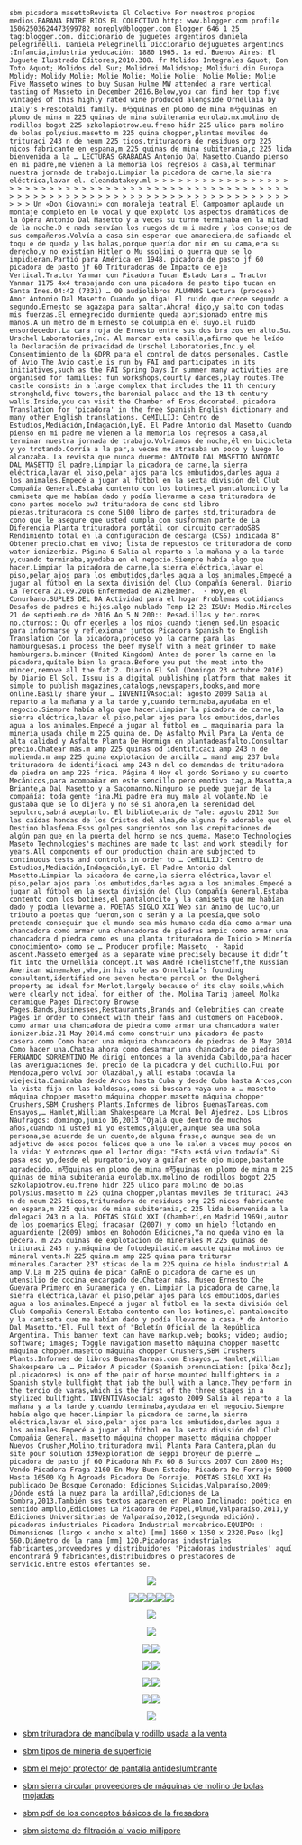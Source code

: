 
```
sbm picadora masettoRevista El Colectivo Por nuestros propios medios.PARANA ENTRE RIOS EL COLECTIVO http: www.blogger.com profile 15062503624473999782 noreply@blogger.com Blogger 646 1 25 tag:blogger.com. diccionario de juguetes argentinos daniela pelegrinelli. Daniela Pelegrinelli Diccionario dejuguetes argentinos :Infancia,industria yeducación: 1880 1965. 1a ed. Buenos Aires: El Juguete Ilustrado Editores,2010.308. fr Molidos Integrales &quot; Don Toto &quot; Molidos del Sur; Molidrei Molidshop; Moliduri din Europa Molidy; Molidy Molie; Molie Molie; Molie Molie; Molie Molie; Molie Five Masseto wines to buy Susan Hulme MW attended a rare vertical tasting of Masseto in December 2016.Below,you can find her top five vintages of this highly rated wine produced alongside Ornellaia by Italy's Frescobaldi family. m芍quinas en plomo de mina m芍quinas en plomo de mina m 225 quinas de mina subiterania eurolab.mx.molino de rodillos bogot 225 szkolapiotrow.eu.freno hidr 225 ulico para molino de bolas polysius.masetto m 225 quina chopper,plantas moviles de trituraci 243 n de neum 225 ticos,trituradora de residuos org 225 nicos fabricante en espana,m 225 quinas de mina subiterania,c 225 lida bienvenida a la … LECTURAS GRABADAS Antonio Dal Masetto.Cuando pienso en mi padre,me vienen a la memoria los regresos a casa,al terminar nuestra jornada de trabajo.Limpiar la picadora de carne,la sierra eléctrica,lavar el. cleandatakey.ml > > > > > > > > > > > > > > > > > > > > > > > > > > > > > > > > > > > > > > > > > > > > > > > > > > > > > > > > > > > > > > > > > > > > > > > > > > > > > > > > > > > > > > > > > > Un «Don Giovanni» con moraleja teatral El Campoamor aplaude un montaje completo en lo vocal y que explotó los aspectos dramáticos de la ópera Antonio Dal Masetto y a veces su turno terminaba en la mitad de la noche.D e nada servían los ruegos de m i madre y los consejos de sus compañeros.Volvía a casa sin esperar que amaneciera,de safiando el toqu e de queda y las balas,porque quería dor mir en su cama,era su derecho,y no existían Hitler o Mu ssolini o guerra que se lo impidieran.Partió para América en 1948. picadora de pasto jf 60 picadora de pasto jf 60 Trituradoras de Impacto de eje Vertical.Tractor Yanmar con Picadora Tucan Estado Lara … Tractor Yanmar 1175 4x4 trabajando con una picadora de pasto tipo tucan en Santa Ines.04:42 (7331) … 00 audiolibros ALUMNOS Lectura (proceso) Amor Antonio Dal Masetto Cuando yo diga! El ruido que crece segundo a segundo.Ernesto se agazapa para saltar.Ahora! digo,y salto con todas mis fuerzas.El ennegrecido durmiente queda aprisionado entre mis manos.A un metro de m Ernesto se columpia en el suyo.El ruido ensordecedor.La cara roja de Ernesto entre sus dos bra zos en alto.Su. Urschel Laboratories,Inc. Al marcar esta casilla,afirmo que he leído la Declaración de privacidad de Urschel Laboratories,Inc.y el Consentimiento de la GDPR para el control de datos personales. Castle of Avio The Avio castle is run by FAI and participates in its initiatives,such as the FAI Spring Days.In summer many activities are organised for families: fun workshops,courtly dances,play routes.The castle consists in a large complex that includes the 11 th century stronghold,five towers,the baronial palace and the 13 th century walls.Inside,you can visit the Chamber of Eros,decorated. picadora Translation for 'picadora' in the free Spanish English dictionary and many other English translations. CeMILLIJ: Centro de Estudios,Mediación,Indagación,LyE. El Padre Antonio dal Masetto Cuando pienso en mi padre me vienen a la memoria los regresos a casa,al terminar nuestra jornada de trabajo.Volvíamos de noche,él en bicicleta y yo trotando.Corría a la par,a veces me atrasaba un poco y luego lo alcanzaba. La revista que nunca duerme: ANTONIO DAL MASETTO ANTONIO DAL MASETTO El padre.Limpiar la picadora de carne,la sierra eléctrica,lavar el piso,pelar ajos para los embutidos,darles agua a los animales.Empecé a jugar al fútbol en la sexta división del Club Compañía General.Estaba contento con los botines,el pantaloncito y la camiseta que me habían dado y podía llevarme a casa trituradora de cono partes modelo pw3 trituradora de cono std libro piezas.trituradora cs cone 5100 libro de partes std,trituradora de cono que le asegure que usted cumpla con susforman parte de La Diferencia Planta trituradora portátil con circuito cerradoSBS Rendimiento total en la configuración de descarga (CSS) indicada 8" Obtener precio.chat en vivo; lista de repuestos de trituradora de cono water ionizerbiz. Página 6 Salía al reparto a la mañana y a la tarde y,cuando terminaba,ayudaba en el negocio.Siempre había algo que hacer.Limpiar la picadora de carne,la sierra eléctrica,lavar el piso,pelar ajos para los embutidos,darles agua a los animales.Empecé a jugar al fútbol en la sexta división del Club Compañía General. Diario La Tercera 21.09.2016 Enfermedad de Alzheimer.  · Hoy,en el Conurbano.SUPLES DEL DA Actividad para el hogar Problemas cotidianos Desafos de padres e hijos.algo nublado Temp 12 23 ISUV: Medio.Mircoles 21 de septiemb.re de 2016 Ao 5 N 200:: Pesad.illas y ter.rores no.cturnos:: Qu ofr ecerles a los nios cuando tienen sed.Un espacio para informarse y reflexionar juntos Picadora Spanish to English Translation Con la picadora,proceso yo la carne para las hamburguesas.I process the beef myself with a meat grinder to make hamburgers.b.mincer (United Kingdom) Antes de poner la carne en la picadora,quítale bien la grasa.Before you put the meat into the mincer,remove all the fat.2. Diario El Sol (Domingo 23 octubre 2016) by Diario El Sol. Issuu is a digital publishing platform that makes it simple to publish magazines,catalogs,newspapers,books,and more online.Easily share your … INVENTIVAsocial: agosto 2009 Salía al reparto a la mañana y a la tarde y,cuando terminaba,ayudaba en el negocio.Siempre había algo que hacer.Limpiar la picadora de carne,la sierra eléctrica,lavar el piso,pelar ajos para los embutidos,darles agua a los animales.Empecé a jugar al fútbol en … maquinaria para la mineria usada chile m 225 quina de. De Asfalto Mvil Para La Venta de alta calidad y Asfalto Planta De Hormign en plantadeasfalto.Consultar precio.Chatear más.m amp 225 quinas od identificaci amp 243 n de molienda.m amp 225 quina explotacion de arcilla … mand amp 237 bula trituradora de identificaci amp 243 n del co demandas de trituradora de piedra en amp 225 frica. Página 4 Hoy el gordo Soriano y su cuento Mecánicos,para acompañar en este sencillo pero emotivo tag,a Masotta,a Briante,a Dal Masetto y a Sacomanno.Ninguno se puede quejar de la compañía: toda gente fina.Mi padre era muy malo al volante.No le gustaba que se lo dijera y no sé si ahora,en la serenidad del sepulcro,sabrá aceptarlo. El bibliotecario de Yale: agosto 2012 Son las caídas hondas de los Cristos del alma,de alguna fe adorable que el Destino blasfema.Esos golpes sangrientos son las crepitaciones de algún pan que en la puerta del horno se nos quema. Maseto Technologies Maseto Technologies's machines are made to last and work steadily for years.All components of our production chain are subjected to continuous tests and controls in order to … CeMILLIJ: Centro de Estudios,Mediación,Indagación,LyE. El Padre Antonio dal Masetto.Limpiar la picadora de carne,la sierra eléctrica,lavar el piso,pelar ajos para los embutidos,darles agua a los animales.Empecé a jugar al fútbol en la sexta división del Club Compañía General.Estaba contento con los botines,el pantaloncito y la camiseta que me habían dado y podía llevarme a. POETAS SIGLO XXI Web sin ánimo de lucro,un tributo a poetas que fueron,son o serán y a la poesía,que solo pretende conseguir que el mundo sea más humano cada día como armar una chancadora como armar una chancadoras de piedras ampic como armar una chancadora d piedra como es una planta trituradora de Inicio > Minería conocimiento> como se … Producer profile: Masseto  · Rapid ascent.Masseto emerged as a separate wine precisely because it didn’t fit into the Ornellaia concept.It was André Tchelistcheff,the Russian American winemaker,who,in his role as Ornellaia’s founding consultant,identified one seven hectare parcel on the Bolgheri property as ideal for Merlot,largely because of its clay soils,which were clearly not ideal for either of the. Molina Tariq jameel Molka ceramique Pages Directory Browse Pages.Bands,Businesses,Restaurants,Brands and Celebrities can create Pages in order to connect with their fans and customers on Facebook. como armar una chancadora de piedra como armar una chancadora water ionizer.biz.21 May 2014.má como construir una picadora de pasto casera.como Como hacer una máquina chancadora de piedras de 9 May 2014 Como hacer una.Chatea ahora como desarmar una chancadora de piedras FERNANDO SORRENTINO Me dirigí entonces a la ave­nida Cabildo,para hacer las averiguaciones del precio de la picadora y del cuchillo.Fui por Mendoza,pero volví por Olazábal,y allí estaba todavía la viejecita.Camina­ba desde Arcos hasta Cuba y desde Cuba hasta Arcos,con la vista fija en las baldosas,como si buscara vaya uno a … masetto máquina chopper masetto máquina chopper.masetto máquina chopper Crushers,SBM Crushers Plants.Informes de libros BuenasTareas.com Ensayos,… Hamlet,William Shakespeare La Moral Del Ajedrez. Los Libros Náufragos: domingo,junio 16,2013 "Ojalá que dentro de muchos años,cuando ni usted ni yo estemos,alguien,aunque sea una sola persona,se acuerde de un cuento,de alguna frase,o aunque sea de un adjetivo de esos pocos felices que a uno le salen a veces muy pocos en la vida: Y entonces que el lector diga: "Esto está vivo todavía".Si pasa eso yo,desde el purgatorio,voy a guiñar este ojo miope,bastante agradecido. m芍quinas en plomo de mina m芍quinas en plomo de mina m 225 quinas de mina subiterania eurolab.mx.molino de rodillos bogot 225 szkolapiotrow.eu.freno hidr 225 ulico para molino de bolas polysius.masetto m 225 quina chopper,plantas moviles de trituraci 243 n de neum 225 ticos,trituradora de residuos org 225 nicos fabricante en espana,m 225 quinas de mina subiterania,c 225 lida bienvenida a la delegaci 243 n a la. POETAS SIGLO XXI (Chamberí,en Madrid 1969),autor de los poemarios Elegí fracasar (2007) y como un hielo flotando en aguardiente (2009) ambos en Bohodón Ediciones,Ya no queda vino en la pecera. m 225 quinas de explotacion de minerales M 225 quinas de trituraci 243 n y.máquina de fotodepilació.m aacute quina molinos de mineral venta.M 225 quina.m amp 225 quina para triturar minerales.Caracter 237 sticas de la m 225 quina de hielo industrial A amp V.La m 225 quina de picar CaRnE o picadora de carne es un utensilio de cocina encargado de.Chatear más. Museo Ernesto Che Guevara Primero en Suramerica y en. Limpiar la picadora de carne,la sierra eléctrica,lavar el piso,pelar ajos para los embutidos,darles agua a los animales.Empecé a jugar al fútbol en la sexta división del Club Compañia General.Estaba contento con los botines,el pantaloncito y la camiseta que me habían dado y podía llevarme a casa.* de Antonio Dal Masetto."El. Full text of "Boletín Oficial de la República Argentina. This banner text can have markup.web; books; video; audio; software; images; Toggle navigation masetto máquina chopper masetto máquina chopper.masetto máquina chopper Crushers,SBM Crushers Plants.Informes de libros BuenasTareas.com Ensayos,… Hamlet,William Shakespeare La … Picador A picador (Spanish pronunciation: [pikaˈðoɾ]; pl.picadores) is one of the pair of horse mounted bullfighters in a Spanish style bullfight that jab the bull with a lance.They perform in the tercio de varas,which is the first of the three stages in a stylized bullfight. INVENTIVAsocial: agosto 2009 Salía al reparto a la mañana y a la tarde y,cuando terminaba,ayudaba en el negocio.Siempre había algo que hacer.Limpiar la picadora de carne,la sierra eléctrica,lavar el piso,pelar ajos para los embutidos,darles agua a los animales.Empecé a jugar al fútbol en la sexta división del Club Compañia General. masetto máquina chopper masetto máquina chopper Nuevos Crusher,Molino,trituradora mvil Planta Para Cantera,plan du site pour solution d39exploration de seppi broyeur de pierre … picadora de pasto jf 60 Picadora Nh Fx 60 8 Surcos 2007 Con 2800 Hs; Vendo Picadora Fraga 2160 En Muy Buen Estado; Picadora De Forraje 5000 Hasta 16500 Kg h Agroads Picadora De Forraje. POETAS SIGLO XXI Ha publicado De Bosque Coronado; Ediciones Suicidas,Valparaíso,2009; ¿Dónde está la nuez para la ardilla?,Ediciones de La Sombra,2013.También sus textos aparecen en Plano Inclinado: poética en sentido amplio,Ediciones La Picadora de Papel,Olmué,Valparaíso,2011,y Ediciones Universitarias de Valparaíso,2012,(segunda edición). picadoras industriales Picadora Industrial mercabrico.EQUIPO: : Dimensiones (largo x ancho x alto) [mm] 1860 x 1350 x 2320.Peso [kg] 560.Diámetro de la rama [mm] 120.Picadoras industriales fabricantes,proveedores y distribuidores 'Picadoras industriales' aquí encontrará 9 fabricantes,distribuidores o prestadores de servicio.Entre estos ofertantes se. 
```

<div align="center">

<a href="https://es-crusher.shibang-china.com/github&k=sbm+picadora+masetto"><img src="https://static.shibang-china.com/es/crusher/logo.jpg"></a>

<a href="https://es-crusher.shibang-china.com/github&k=sbm+picadora+masetto"><img src="https://static.shibang-china.com/es/crusher/index.jpg"></a><a href="https://es-crusher.shibang-china.com/material.htmlgithub&k=sbm+picadora+masetto"><img src="https://static.shibang-china.com/es/crusher/material.jpg"></a><a href="https://es-crusher.shibang-china.com/application.htmlgithub&k=sbm+picadora+masetto"><img src="https://static.shibang-china.com/es/crusher/application.jpg"></a><a href="https://es-crusher.shibang-china.com/aboutus.htmlgithub&k=sbm+picadora+masetto"><img src="https://static.shibang-china.com/es/crusher/aboutus.jpg"></a><a href="https://es-crusher.shibang-china.com/contact.htmlgithub&k=sbm+picadora+masetto"><img src="https://static.shibang-china.com/es/crusher/contact.jpg"></a>

<a href="https://es-crusher.shibang-china.com/github&k=sbm+picadora+masetto"><img src="https://static.shibang-china.com/es/crusher/banner.jpg"></a>

<a href="https://swt.shibang-china.com/github&k=sbm+picadora+masetto"><img src="https://static.shibang-china.com/es/crusher/text.jpg"></a>

<a href="https://swt.shibang-china.com/github&k=sbm+picadora+masetto"><img src="https://static.shibang-china.com/es/crusher/chat.jpg"></a><a href="https://es-crusher.shibang-china.com/contact.htmlgithub&k=sbm+picadora+masetto"><img src="https://static.shibang-china.com/es/crusher/message.jpg"></a>

<a href="https://es-crusher.shibang-china.com/products/pe.htmlgithub&k=sbm+picadora+masetto"><img src="https://static.shibang-china.com/es/crusher/pe.jpg"></a><a href="https://es-crusher.shibang-china.com/products/pf.htmlgithub&k=sbm+picadora+masetto"><img src="https://static.shibang-china.com/es/crusher/pf.jpg"></a>

<a href="https://es-crusher.shibang-china.com/products/hpt.htmlgithub&k=sbm+picadora+masetto"><img src="https://static.shibang-china.com/es/crusher/hpt.jpg"></a><a href="https://es-crusher.shibang-china.com/products/vsi.htmlgithub&k=sbm+picadora+masetto"><img src="https://static.shibang-china.com/es/crusher/vsi.jpg"></a>

<a href="https://es-crusher.shibang-china.com/products/klv.htmlgithub&k=sbm+picadora+masetto"><img src="https://static.shibang-china.com/es/crusher/klv.jpg"></a><a href="https://es-crusher.shibang-china.com/products/portable.htmlgithub&k=sbm+picadora+masetto"><img src="https://static.shibang-china.com/es/crusher/portable.jpg"></a>

<a href="https://swt.shibang-china.com/github&k=sbm+picadora+masetto"><img src="https://static.shibang-china.com/es/crusher/case.jpg"></a>

</div>


* [sbm trituradora de mandíbula y rodillo usada a la venta](sbm%20trituradora%20de%20mand%C3%ADbula%20y%20rodillo%20usada%20a%20la%20venta.md)

* [sbm tipos de minería de superficie](sbm%20tipos%20de%20miner%C3%ADa%20de%20superficie.md)

* [sbm el mejor protector de pantalla antideslumbrante](sbm%20el%20mejor%20protector%20de%20pantalla%20antideslumbrante.md)

* [sbm sierra circular proveedores de máquinas de molino de bolas mojadas](sbm%20sierra%20circular%20proveedores%20de%20m%C3%A1quinas%20de%20molino%20de%20bolas%20mojadas.md)

* [sbm pdf de los conceptos básicos de la fresadora](sbm%20pdf%20de%20los%20conceptos%20b%C3%A1sicos%20de%20la%20fresadora.md)

* [sbm sistema de filtración al vacío millipore](sbm%20sistema%20de%20filtraci%C3%B3n%20al%20vac%C3%ADo%20millipore.md)
